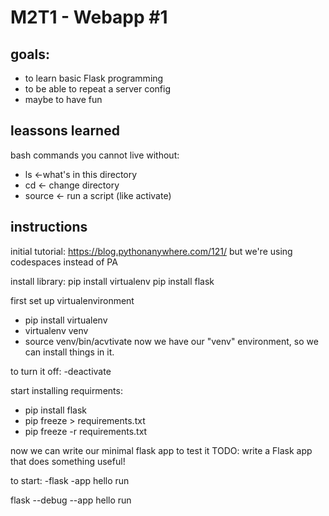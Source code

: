 # M2T1 - Webapp #1

## goals:
- to learn basic Flask programming
- to be able to repeat a server config
- maybe to have fun

## leassons learned
bash commands you cannot live without:
- ls <-what's in this directory
- cd <- change directory
- source <- run a script (like activate)

## instructions
initial tutorial: https://blog.pythonanywhere.com/121/
but we're using codespaces instead of PA

install library:
pip install virtualenv
pip install flask

first set up virtualenvironment
- pip install virtualenv
- virtualenv venv
- source venv/bin/acvtivate
now we have our "venv" environment, so we can install things in it.

to turn it off:
-deactivate

start installing requirments:
- pip install flask
- pip freeze > requirements.txt
- pip freeze -r requirements.txt

now we can write our minimal flask app to test it
TODO: write a Flask app that does something useful!

to start:
-flask -app hello run

flask --debug --app hello run